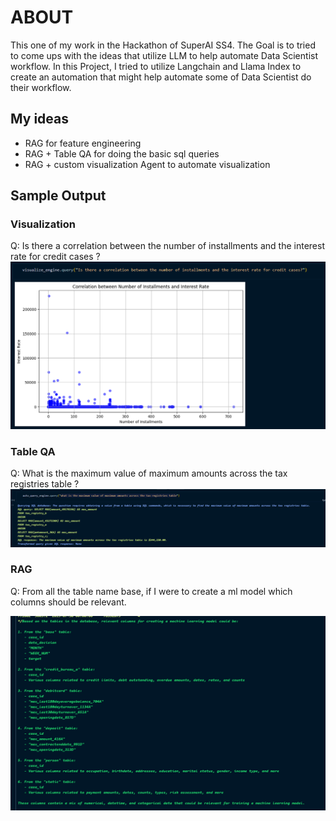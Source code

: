 # ABOUT
This one of my work in the Hackathon of SuperAI SS4. The Goal is to tried to come ups with the ideas that utilize LLM to help automate Data Scientist workflow.
In this Project, I tried to utilize Langchain and Llama Index to create an automation that might help automate some of Data Scientist do their workflow.

## My ideas
- RAG for feature engineering
- RAG + Table QA for doing the basic sql queries
- RAG + custom visualization Agent to automate visualization


## Sample Output
### Visualization
Q: Is there a correlation between the number of installments and the interest rate for credit cases ?
![alt text](image-1.png)

### Table QA
Q: What is the maximum value of maximum amounts across the tax registries table ?
![alt text](image-4.png)

### RAG
Q: From all the table name base, if I were to create a ml model which columns should be relevant.

![alt text](image-5.png)
